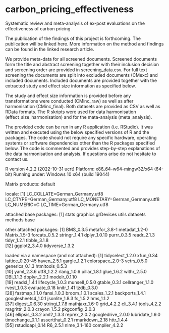 # carbon_pricing_effectiveness
Systematic review and meta-analysis of ex-post evaluations on the effectiveness of carbon pricing

The publication of the findings of this project is forthcoming. The publication will be linked here. More information on the method and findings can be found in the linked research article.

We provide meta-data for all screened documents. Screened documents form the title and abstract screening together with their inclusion decision and screening order are provided in screening_data.csv. For full text screening the documents are split into excluded documents (CMexc) and included documents. Included documents are provided together with the extracted study and effect size information as specified below.  

The study and effect size information is provided before any transformations were conducted (CMinc_raw) as well as after harmonisation (CMinc_final). Both datasets are provided as CSV as well as RData formats.
The R skripts were used for data harmonisation (effect_size_harmonisation) and for the mata-analysis (meta_analysis).

The provided code can be run in any R application (i.e. RStudio). It was written and executed using the below specified versions of R and the packages.
The code should not require any specific hardware, operating systems or software dependencies other than the R packages specified below.
The code is commented and provides step-by-step explanations of the data harmonisation and analysis. If questions arise do not hesitate to contact us.

R version 4.2.2 (2022-10-31 ucrt)
Platform: x86_64-w64-mingw32/x64 (64-bit)
Running under: Windows 10 x64 (build 19044)

Matrix products: default

locale:
[1] LC_COLLATE=German_Germany.utf8  LC_CTYPE=German_Germany.utf8    LC_MONETARY=German_Germany.utf8 LC_NUMERIC=C                    LC_TIME=German_Germany.utf8    

attached base packages:
[1] stats     graphics  grDevices utils     datasets  methods   base     

other attached packages:
 [1] BMS_0.3.5       metafor_3.8-1   metadat_1.2-0   Matrix_1.5-3    forcats_0.5.2   stringr_1.4.1   dplyr_1.0.10    purrr_0.3.5     readr_2.1.3     tidyr_1.2.1     tibble_3.1.8   
[12] ggplot2_3.4.0   tidyverse_1.3.2

loaded via a namespace (and not attached):
 [1] tidyselect_1.2.0    xfun_0.34           lattice_0.20-45     haven_2.5.1         gargle_1.2.1        colorspace_2.0-3    vctrs_0.5.0         generics_0.1.3      htmltools_0.5.3    
[10] yaml_2.3.6          utf8_1.2.2          rlang_1.0.6         pillar_1.8.1        glue_1.6.2          withr_2.5.0         DBI_1.1.3           dbplyr_2.2.1        modelr_0.1.10      
[19] readxl_1.4.1        lifecycle_1.0.3     munsell_0.5.0       gtable_0.3.1        cellranger_1.1.0    rvest_1.0.3         evaluate_0.18       knitr_1.41          tzdb_0.3.0         
[28] fastmap_1.1.0       fansi_1.0.3         broom_1.0.1         scales_1.2.1        backports_1.4.1     googlesheets4_1.0.1 jsonlite_1.8.3      fs_1.5.2            hms_1.1.2          
[37] digest_0.6.30       stringi_1.7.8       mathjaxr_1.6-0      grid_4.2.2          cli_3.4.1           tools_4.2.2         magrittr_2.0.3      crayon_1.5.2        pkgconfig_2.0.3    
[46] ellipsis_0.3.2      xml2_1.3.3          reprex_2.0.2        googledrive_2.0.0   lubridate_1.9.0     timechange_0.1.1    assertthat_0.2.1    rmarkdown_2.18      httr_1.4.4         
[55] rstudioapi_0.14     R6_2.5.1            nlme_3.1-160        compiler_4.2.2 
